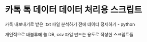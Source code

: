 # 카톡 톡 데이터 데이터 처리용 스크립트

카톡 내보내기로 받은 .txt 파일 분석하기 전에 데이터 정제하기 - python

개인적으로 태블루에 쓸 DB, csv 파일 만드는 용도로 작성한 스크립트들
